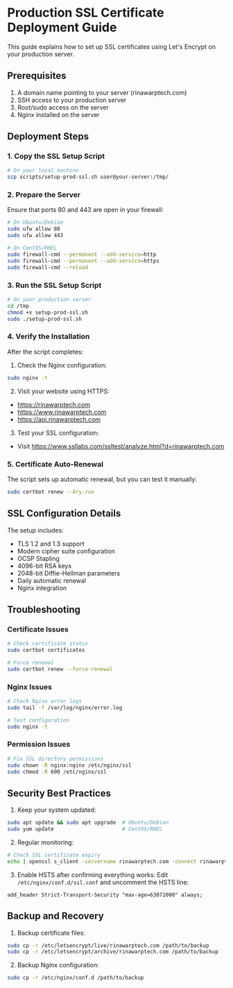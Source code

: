 # Production SSL Certificate Deployment Guide

This guide explains how to set up SSL certificates using Let's Encrypt on your production server.

## Prerequisites

1. A domain name pointing to your server (rinawarptech.com)
2. SSH access to your production server
3. Root/sudo access on the server
4. Nginx installed on the server

## Deployment Steps

### 1. Copy the SSL Setup Script

```bash
# On your local machine
scp scripts/setup-prod-ssl.sh user@your-server:/tmp/
```

### 2. Prepare the Server

Ensure that ports 80 and 443 are open in your firewall:

```bash
# On Ubuntu/Debian
sudo ufw allow 80
sudo ufw allow 443

# On CentOS/RHEL
sudo firewall-cmd --permanent --add-service=http
sudo firewall-cmd --permanent --add-service=https
sudo firewall-cmd --reload
```

### 3. Run the SSL Setup Script

```bash
# On your production server
cd /tmp
chmod +x setup-prod-ssl.sh
sudo ./setup-prod-ssl.sh
```

### 4. Verify the Installation

After the script completes:

1. Check the Nginx configuration:
```bash
sudo nginx -t
```

2. Visit your website using HTTPS:
- https://rinawarptech.com
- https://www.rinawarptech.com
- https://api.rinawarptech.com

3. Test your SSL configuration:
- Visit https://www.ssllabs.com/ssltest/analyze.html?d=rinawarptech.com

### 5. Certificate Auto-Renewal

The script sets up automatic renewal, but you can test it manually:

```bash
sudo certbot renew --dry-run
```

## SSL Configuration Details

The setup includes:

- TLS 1.2 and 1.3 support
- Modern cipher suite configuration
- OCSP Stapling
- 4096-bit RSA keys
- 2048-bit Diffie-Hellman parameters
- Daily automatic renewal
- Nginx integration

## Troubleshooting

### Certificate Issues
```bash
# Check certificate status
sudo certbot certificates

# Force renewal
sudo certbot renew --force-renewal
```

### Nginx Issues
```bash
# Check Nginx error logs
sudo tail -f /var/log/nginx/error.log

# Test configuration
sudo nginx -t
```

### Permission Issues
```bash
# Fix SSL directory permissions
sudo chown -R nginx:nginx /etc/nginx/ssl
sudo chmod -R 600 /etc/nginx/ssl
```

## Security Best Practices

1. Keep your system updated:
```bash
sudo apt update && sudo apt upgrade  # Ubuntu/Debian
sudo yum update                      # CentOS/RHEL
```

2. Regular monitoring:
```bash
# Check SSL certificate expiry
echo | openssl s_client -servername rinawarptech.com -connect rinawarptech.com:443 2>/dev/null | openssl x509 -noout -dates
```

3. Enable HSTS after confirming everything works:
Edit `/etc/nginx/conf.d/ssl.conf` and uncomment the HSTS line:
```nginx
add_header Strict-Transport-Security "max-age=63072000" always;
```

## Backup and Recovery

1. Backup certificate files:
```bash
sudo cp -r /etc/letsencrypt/live/rinawarptech.com /path/to/backup
sudo cp -r /etc/letsencrypt/archive/rinawarptech.com /path/to/backup
```

2. Backup Nginx configuration:
```bash
sudo cp -r /etc/nginx/conf.d /path/to/backup
```
